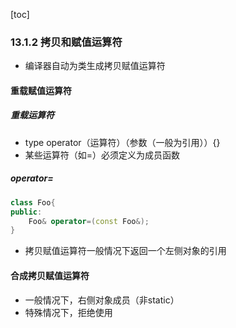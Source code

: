 [toc]

### 13.1.2 拷贝和赋值运算符

* 编译器自动为类生成拷贝赋值运算符

#### 重载赋值运算符

##### 重载运算符

* type operator（运算符）（参数（一般为引用））{}
* 某些运算符（如=）必须定义为成员函数

##### operator=

```C++
class Foo{
public:
    Foo& operator=(const Foo&);
}
```

* 拷贝赋值运算符一般情况下返回一个左侧对象的引用

#### 合成拷贝赋值运算符

* 一般情况下，右侧对象成员（非static）
* 特殊情况下，拒绝使用

